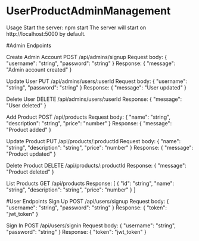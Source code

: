 # UserProductAdminManagement

Usage
Start the server:
npm start
The server will start on http://localhost:5000 by default.


#Admin Endpoints

Create Admin Account
POST /api/admins/signup
Request body: { "username": "string", "password": "string" }
Response: { "message": "Admin account created" }

Update User
PUT /api/admins/users/:userId
Request body: { "username": "string", "password": "string" }
Response: { "message": "User updated" }

Delete User
DELETE /api/admins/users/:userId
Response: { "message": "User deleted" }

Add Product
POST /api/products
Request body: { "name": "string", "description": "string", "price": "number" }
Response: { "message": "Product added" }

Update Product
PUT /api/products/:productId
Request body: { "name": "string", "description": "string", "price": "number" }
Response: { "message": "Product updated" }

Delete Product
DELETE /api/products/:productId
Response: { "message": "Product deleted" }

List Products
GET /api/products
Response: [ { "id": "string", "name": "string", "description": "string", "price": "number" } ]

#User Endpoints
Sign Up
POST /api/users/signup
Request body: { "username": "string", "password": "string" }
Response: { "token": "jwt_token" }

Sign In
POST /api/users/signin
Request body: { "username": "string", "password": "string" }
Response: { "token": "jwt_token" }
